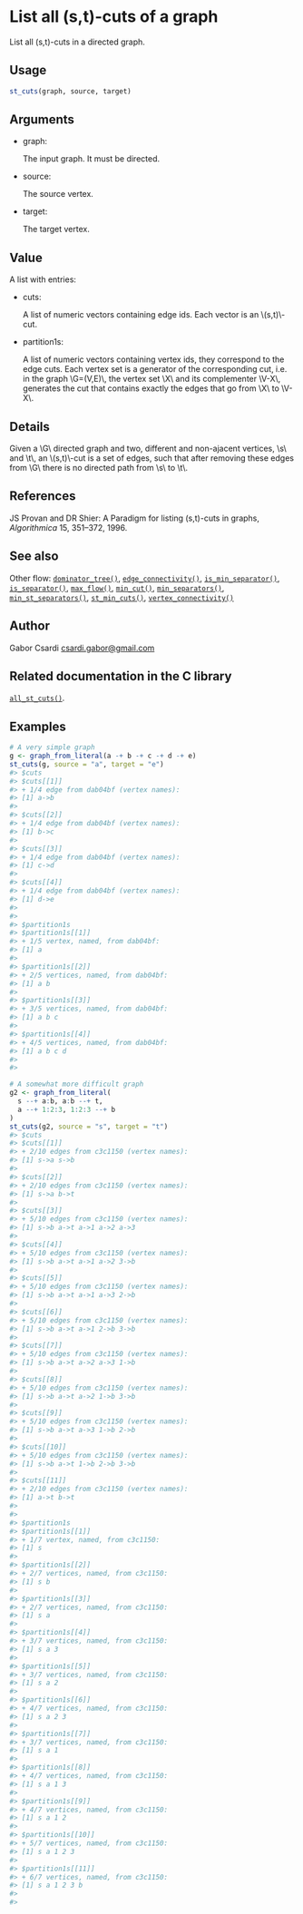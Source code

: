# List all (s,t)-cuts of a graph

List all (s,t)-cuts in a directed graph.

## Usage

``` r
st_cuts(graph, source, target)
```

## Arguments

- graph:

  The input graph. It must be directed.

- source:

  The source vertex.

- target:

  The target vertex.

## Value

A list with entries:

- cuts:

  A list of numeric vectors containing edge ids. Each vector is an
  \\(s,t)\\-cut.

- partition1s:

  A list of numeric vectors containing vertex ids, they correspond to
  the edge cuts. Each vertex set is a generator of the corresponding
  cut, i.e. in the graph \\G=(V,E)\\, the vertex set \\X\\ and its
  complementer \\V-X\\, generates the cut that contains exactly the
  edges that go from \\X\\ to \\V-X\\.

## Details

Given a \\G\\ directed graph and two, different and non-ajacent
vertices, \\s\\ and \\t\\, an \\(s,t)\\-cut is a set of edges, such that
after removing these edges from \\G\\ there is no directed path from
\\s\\ to \\t\\.

## References

JS Provan and DR Shier: A Paradigm for listing (s,t)-cuts in graphs,
*Algorithmica* 15, 351–372, 1996.

## See also

Other flow:
[`dominator_tree()`](https://r.igraph.org/reference/dominator_tree.md),
[`edge_connectivity()`](https://r.igraph.org/reference/edge_connectivity.md),
[`is_min_separator()`](https://r.igraph.org/reference/is_min_separator.md),
[`is_separator()`](https://r.igraph.org/reference/is_separator.md),
[`max_flow()`](https://r.igraph.org/reference/max_flow.md),
[`min_cut()`](https://r.igraph.org/reference/min_cut.md),
[`min_separators()`](https://r.igraph.org/reference/min_separators.md),
[`min_st_separators()`](https://r.igraph.org/reference/min_st_separators.md),
[`st_min_cuts()`](https://r.igraph.org/reference/st_min_cuts.md),
[`vertex_connectivity()`](https://r.igraph.org/reference/vertex_connectivity.md)

## Author

Gabor Csardi <csardi.gabor@gmail.com>

## Related documentation in the C library

[`all_st_cuts()`](https://igraph.org/c/html/latest/igraph-Flows.html#igraph_all_st_cuts).

## Examples

``` r
# A very simple graph
g <- graph_from_literal(a -+ b -+ c -+ d -+ e)
st_cuts(g, source = "a", target = "e")
#> $cuts
#> $cuts[[1]]
#> + 1/4 edge from dab04bf (vertex names):
#> [1] a->b
#> 
#> $cuts[[2]]
#> + 1/4 edge from dab04bf (vertex names):
#> [1] b->c
#> 
#> $cuts[[3]]
#> + 1/4 edge from dab04bf (vertex names):
#> [1] c->d
#> 
#> $cuts[[4]]
#> + 1/4 edge from dab04bf (vertex names):
#> [1] d->e
#> 
#> 
#> $partition1s
#> $partition1s[[1]]
#> + 1/5 vertex, named, from dab04bf:
#> [1] a
#> 
#> $partition1s[[2]]
#> + 2/5 vertices, named, from dab04bf:
#> [1] a b
#> 
#> $partition1s[[3]]
#> + 3/5 vertices, named, from dab04bf:
#> [1] a b c
#> 
#> $partition1s[[4]]
#> + 4/5 vertices, named, from dab04bf:
#> [1] a b c d
#> 
#> 

# A somewhat more difficult graph
g2 <- graph_from_literal(
  s --+ a:b, a:b --+ t,
  a --+ 1:2:3, 1:2:3 --+ b
)
st_cuts(g2, source = "s", target = "t")
#> $cuts
#> $cuts[[1]]
#> + 2/10 edges from c3c1150 (vertex names):
#> [1] s->a s->b
#> 
#> $cuts[[2]]
#> + 2/10 edges from c3c1150 (vertex names):
#> [1] s->a b->t
#> 
#> $cuts[[3]]
#> + 5/10 edges from c3c1150 (vertex names):
#> [1] s->b a->t a->1 a->2 a->3
#> 
#> $cuts[[4]]
#> + 5/10 edges from c3c1150 (vertex names):
#> [1] s->b a->t a->1 a->2 3->b
#> 
#> $cuts[[5]]
#> + 5/10 edges from c3c1150 (vertex names):
#> [1] s->b a->t a->1 a->3 2->b
#> 
#> $cuts[[6]]
#> + 5/10 edges from c3c1150 (vertex names):
#> [1] s->b a->t a->1 2->b 3->b
#> 
#> $cuts[[7]]
#> + 5/10 edges from c3c1150 (vertex names):
#> [1] s->b a->t a->2 a->3 1->b
#> 
#> $cuts[[8]]
#> + 5/10 edges from c3c1150 (vertex names):
#> [1] s->b a->t a->2 1->b 3->b
#> 
#> $cuts[[9]]
#> + 5/10 edges from c3c1150 (vertex names):
#> [1] s->b a->t a->3 1->b 2->b
#> 
#> $cuts[[10]]
#> + 5/10 edges from c3c1150 (vertex names):
#> [1] s->b a->t 1->b 2->b 3->b
#> 
#> $cuts[[11]]
#> + 2/10 edges from c3c1150 (vertex names):
#> [1] a->t b->t
#> 
#> 
#> $partition1s
#> $partition1s[[1]]
#> + 1/7 vertex, named, from c3c1150:
#> [1] s
#> 
#> $partition1s[[2]]
#> + 2/7 vertices, named, from c3c1150:
#> [1] s b
#> 
#> $partition1s[[3]]
#> + 2/7 vertices, named, from c3c1150:
#> [1] s a
#> 
#> $partition1s[[4]]
#> + 3/7 vertices, named, from c3c1150:
#> [1] s a 3
#> 
#> $partition1s[[5]]
#> + 3/7 vertices, named, from c3c1150:
#> [1] s a 2
#> 
#> $partition1s[[6]]
#> + 4/7 vertices, named, from c3c1150:
#> [1] s a 2 3
#> 
#> $partition1s[[7]]
#> + 3/7 vertices, named, from c3c1150:
#> [1] s a 1
#> 
#> $partition1s[[8]]
#> + 4/7 vertices, named, from c3c1150:
#> [1] s a 1 3
#> 
#> $partition1s[[9]]
#> + 4/7 vertices, named, from c3c1150:
#> [1] s a 1 2
#> 
#> $partition1s[[10]]
#> + 5/7 vertices, named, from c3c1150:
#> [1] s a 1 2 3
#> 
#> $partition1s[[11]]
#> + 6/7 vertices, named, from c3c1150:
#> [1] s a 1 2 3 b
#> 
#> 
```
